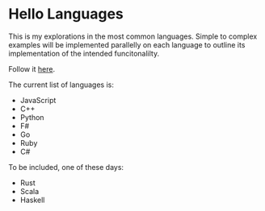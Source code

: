 # Hello Languages

This is my explorations in the most common languages. Simple to complex examples will be implemented parallelly on each language to outline its implementation of the intended funcitonalilty.

Follow it [here](https://bigsby.github.io/HelloLanguages).

The current list of languages is:
- JavaScript
- C++
- Python
- F#
- Go
- Ruby
- C#

To be included, one of these days:
- Rust
- Scala
- Haskell
